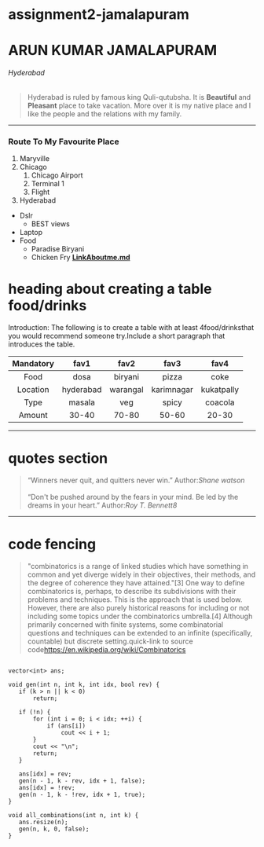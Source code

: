 # assignment2-jamalapuram

# ARUN KUMAR JAMALAPURAM

###### Hyderabad

> Hyderabad is ruled by famous king Quli-qutubsha. It is **Beautiful** and **Pleasant** place to take vacation. More over it is my native place and I like the people and the relations with my family.


------

### Route To My Favourite Place
1. Maryville
2. Chicago
    1. Chicago Airport
    2. Terminal 1
    3. Flight
3. Hyderabad
* Dslr
    * BEST views
* Laptop
* Food
   * Paradise Biryani
   * Chicken Fry
**[LinkAboutme.md](Aboutme.md)**

# heading about creating a table food/drinks

Introduction:
The following is to  create a table with at least 4food/drinksthat you would recommend someone try.Include a short paragraph that introduces the table. 

 |Mandatory|fav1             |fav2                  |fav3              |fav4            | 
 |:-------:|:--------:       |:--------:            |:--------:        |:-------:       |
 |Food     |dosa             |biryani               |pizza             |coke            |
 |Location |hyderabad        |warangal              |karimnagar        |kukatpally      |
 |Type     |masala           |veg                   |spicy             |coacola         |
 |Amount   |30-40            |70-80                 |50-60             |20-30           |

  ----
  # quotes section
  >“Winners never quit, and quitters never win.”
  >Author:*Shane watson* <br>   
  >“Don't be pushed around by the fears in your mind. Be led by the dreams in your heart.”
  >Author:*Roy T. Bennett8* 

 ----
 # code fencing
 > "combinatorics is a range of linked studies which have something in common and yet diverge widely in their objectives, their methods, and the degree of coherence they have attained."[3] One way to define combinatorics is, perhaps, to describe its subdivisions with their problems and techniques. This is the approach that is used below. However, there are also purely historical reasons for including or not including some topics under the combinatorics umbrella.[4] Although primarily concerned with finite systems, some combinatorial questions and techniques can be extended to an infinite (specifically, countable) but discrete setting.quick-link to source code<https://en.wikipedia.org/wiki/Combinatorics>
 ```

vector<int> ans;

void gen(int n, int k, int idx, bool rev) {
    if (k > n || k < 0)
        return;

    if (!n) {
        for (int i = 0; i < idx; ++i) {
            if (ans[i])
                cout << i + 1;
        }
        cout << "\n";
        return;
    }

    ans[idx] = rev;
    gen(n - 1, k - rev, idx + 1, false);
    ans[idx] = !rev;
    gen(n - 1, k - !rev, idx + 1, true);
}

void all_combinations(int n, int k) {
    ans.resize(n);
    gen(n, k, 0, false);
}
 
